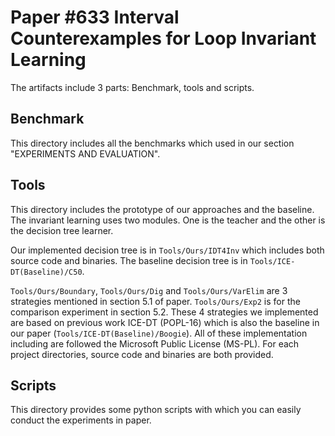 Paper #633 Interval Counterexamples for Loop Invariant Learning
===
The artifacts include 3 parts: Benchmark, tools and scripts.

Benchmark
--
This directory includes all the benchmarks which used in our section "EXPERIMENTS AND EVALUATION".

Tools
--
This directory includes the prototype of our approaches and the baseline.
The invariant learning uses two modules. One is the teacher and the other is 
the decision tree learner.

Our implemented decision tree is in `Tools/Ours/IDT4Inv` which includes both
source code and binaries. The baseline decision tree is in `Tools/ICE-DT(Baseline)/C50`.

`Tools/Ours/Boundary`, `Tools/Ours/Dig` and `Tools/Ours/VarElim` are 3 
strategies mentioned in section 5.1 of paper. `Tools/Ours/Exp2` is for 
the comparison experiment in section 5.2. 
These 4 strategies we implemented are based on previous work ICE-DT (POPL-16) which is also the baseline in our paper
(`Tools/ICE-DT(Baseline)/Boogie`). All of these implementation including are followed the Microsoft Public License (MS-PL). 
For each project directories, source code and binaries are both provided.


Scripts
--
This directory provides some python scripts with which you can easily conduct the experiments in paper.

